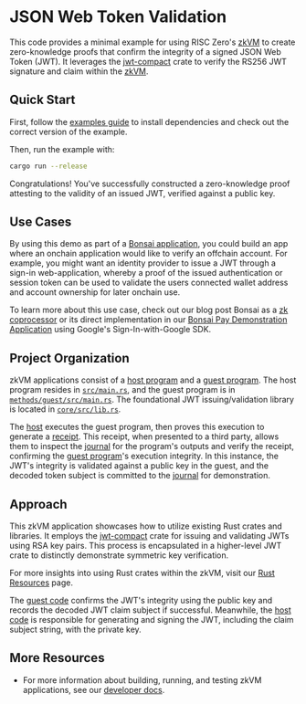 # JSON Web Token Validation

This code provides a minimal example for using RISC Zero's [zkVM] to create zero-knowledge proofs that confirm the integrity of a signed JSON Web Token (JWT). It leverages the [jwt-compact] crate to verify the RS256 JWT signature and claim within the [zkVM].

## Quick Start

First, follow the [examples guide] to install dependencies and check out the correct version of the example.

Then, run the example with:

```bash
cargo run --release
```

Congratulations! You've successfully constructed a zero-knowledge proof attesting to the validity of an issued JWT, verified against a public key.

## Use Cases

By using this demo as part of a [Bonsai application], you could build an app where an onchain application would like to verify an offchain account.
For example, you might want an identity provider to issue a JWT through a sign-in web-application, whereby a proof of the issued authentication or session token can be used to validate the users connected wallet address and account ownership for later onchain use.

To learn more about this use case, check out our blog post Bonsai as a [zk coprocessor] or its direct implementation in our [Bonsai Pay Demonstration Application] using Google's Sign-In-with-Google SDK.

## Project Organization

zkVM applications consist of a [host program] and a [guest program]. The host program resides in [`src/main.rs`], and the guest program is in [`methods/guest/src/main.rs`]. The foundational JWT issuing/validation library is located in [`core/src/lib.rs`].

The [host] executes the guest program, then proves this execution to generate a [receipt]. This receipt, when presented to a third party, allows them to inspect the [journal] for the program's outputs and verify the receipt, confirming the [guest program]'s execution integrity. In this instance, the JWT's integrity is validated against a public key in the guest, and the decoded token subject is committed to the [journal] for demonstration.

## Approach

This zkVM application showcases how to utilize existing Rust crates and libraries. It employs the [jwt-compact] crate for issuing and validating JWTs using RSA key pairs. This process is encapsulated in a higher-level JWT crate to distinctly demonstrate symmetric key verification.

For more insights into using Rust crates within the zkVM, visit our [Rust Resources] page.

The [guest code] confirms the JWT's integrity using the public key and records the decoded JWT claim subject if successful. Meanwhile, the [host code] is responsible for generating and signing the JWT, including the claim subject string, with the private key.

## More Resources

- For more information about building, running, and testing zkVM applications, see our [developer docs].

[`src/main.rs`]: src/main.rs
[`methods/guest/src/main.rs`]: methods/guest/src/main.rs
[`core/src/lib.rs`]: core/src/lib.rs
[host]: https://dev.risczero.com/terminology#host
[guest program]: https://dev.risczero.com/terminology#guest-program
[host program]: https://dev.risczero.com/terminology#host-program
[receipt]: https://dev.risczero.com/terminology#receipt
[journal]: https://dev.risczero.com/terminology#journal
[examples guide]: https://dev.risczero.com/api/zkvm/examples/#running-the-examples
[zkVM]: https://dev.risczero.com/zkvm
[Rust Resources]: https://dev.risczero.com/api/zkvm/rust-resources
[guest code]: https://github.com/risc0/risc0-rust-examples/blob/main/chess/methods/guest/src/bin/checkmate.rs
[host code]: https://github.com/risc0/risc0/blob/main/examples/chess/methods/guest/src/main.rs
[developer docs]: https://dev.risczero.com
[jwt-compact]: https://github.com/slowli/jwt-compact
[Bonsai application]: https://dev.bonsai.xyz
[zk coprocessor]: https://www.risczero.com/blog/a-guide-to-zk-coprocessors-for-scalability
[Bonsai Pay Demonstration Application]: https://github.com/risc0/demos/tree/main/bonsai-pay
